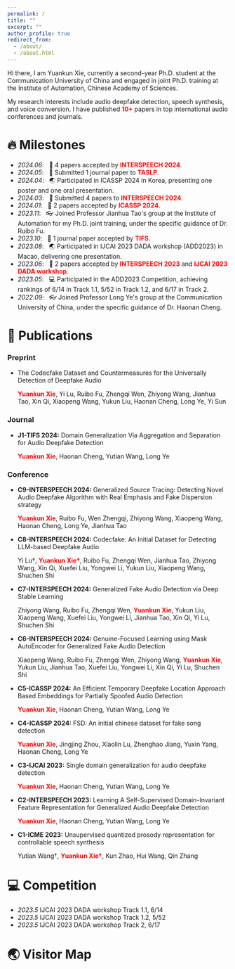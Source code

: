 ```yaml
---
permalink: /
title: ""
excerpt: ""
author_profile: true
redirect_from: 
  - /about/
  - /about.html
---
```




<span class='anchor' id='about-me'></span>

Hi there, I am Yuankun Xie, currently a second-year Ph.D. student at the Communication University of China and engaged in joint Ph.D. training at the Institute of Automation, Chinese Academy of Sciences.

My research interests include audio deepfake detection, speech synthesis, and voice conversion. I have published <span style="color: red; font-weight: bold;">10+</span> papers in top international audio conferences and journals.


# 🔥 Milestones
- *2024.06*: &nbsp; 🎉 4 papers accepted by <span style="color: red; font-weight: bold;">INTERSPEECH 2024</span>.
- *2024.05*: &nbsp; 📣 Submitted 1 journal paper to <span style="color: red; font-weight: bold;">TASLP</span>.
- *2024.04*: &nbsp; 🌏 Participated in ICASSP 2024 in Korea, presenting one poster and one oral presentation.
- *2024.03*: &nbsp; 📣 Submitted 4 papers to <span style="color: red; font-weight: bold;">INTERSPEECH 2024</span>.
- *2024.01*: &nbsp; 🎉 2 papers accepted by <span style="color: red; font-weight: bold;">ICASSP 2024</span>.
- *2023.11*: &nbsp; 👓 Joined Professor Jianhua Tao's group at the Institute of Automation for my Ph.D. joint training, under the specific guidance of Dr. Ruibo Fu.
- *2023.10*: &nbsp; 🎉 1 journal paper accepted by <span style="color: red; font-weight: bold;">TIFS</span>.
- *2023.08*: &nbsp; 🌏 Participated in IJCAI 2023 DADA workshop (ADD2023) in Macao, delivering one presentation.
- *2023.06*: &nbsp; 🎉 2 papers accepted by <span style="color: red; font-weight: bold;">INTERSPEECH 2023</span> and <span style="color: red; font-weight: bold;">IJCAI 2023 DADA workshop</span>.
- *2023.05*: &nbsp; 💻 Participated in the ADD2023 Competition, achieving rankings of 6/14 in Track 1.1, 5/52 in Track 1.2, and 6/17 in Track 2.
- *2022.09*: &nbsp; 👓 Joined Professor Long Ye's group at the Communication University of China, under the specific guidance of Dr. Haonan Cheng.

# 📝 Publications 

### Preprint
- The Codecfake Dataset and Countermeasures for the Universally Detection of Deepfake Audio

  <span style="color: red; font-weight: bold;">Yuankun Xie</span>, Yi Lu, Ruibo Fu, Zhengqi Wen, Zhiyong Wang, Jianhua Tao, Xin Qi, Xiaopeng Wang, Yukun Liu, Haonan Cheng, Long Ye, Yi Sun





### Journal

- **J1-TIFS 2024:** Domain Generalization Via Aggregation and Separation for Audio Deepfake Detection

  <span style="color: red; font-weight: bold;">Yuankun Xie</span>, Haonan Cheng, Yutian Wang, Long Ye

### Conference

- **C9-INTERSPEECH 2024:** Generalized Source Tracing: Detecting Novel Audio Deepfake Algorithm with Real Emphasis and Fake Dispersion strategy
  
  <span style="color: red; font-weight: bold;">Yuankun Xie</span>, Ruibo Fu, Wen Zhengqi, Zhiyong Wang, Xiaopeng Wang, Haonan Cheng, 
Long Ye, Jianhua Tao

- **C8-INTERSPEECH 2024:** Codecfake: An Initial Dataset for Detecting LLM-based Deepfake Audio
  
  Yi Lu†, <span style="color: red; font-weight: bold;">Yuankun Xie†</span>, Ruibo Fu, Zhengqi Wen, Jianhua Tao, Zhiyong Wang, Xin Qi,
  Xuefei Liu, Yongwei Li, Yukun Liu, Xiaopeng Wang, Shuchen Shi


- **C7-INTERSPEECH 2024:** Generalized Fake Audio Detection via Deep Stable Learning

  Zhiyong Wang, Ruibo Fu, Zhengqi Wen, <span style="color: red; font-weight: bold;">Yuankun Xie</span>, Yukun Liu, Xiaopeng Wang, Xuefei Liu, Yongwei Li, Jianhua Tao, Xin Qi, Yi Lu, Shuchen Shi


- **C6-INTERSPEECH 2024:** Genuine-Focused Learning using Mask AutoEncoder for Generalized Fake Audio Detection

  Xiaopeng Wang, Ruibo Fu, Zhengqi Wen, Zhiyong Wang, <span style="color: red; font-weight: bold;">Yuankun Xie</span>, Yukun Liu, Jianhua Tao, Xuefei Liu, Yongwei Li, Xin Qi, Yi Lu, Shuchen Shi



- **C5-ICASSP 2024:** An Efficient Temporary Deepfake Location Approach Based Embeddings for Partially Spoofed Audio Detection
  
  <span style="color: red; font-weight: bold;">Yuankun Xie</span>, Haonan Cheng, Yutian Wang, Long Ye


- **C4-ICASSP 2024:** FSD: An initial chinese dataset for fake song detection
  
  <span style="color: red; font-weight: bold;">Yuankun Xie</span>, Jingjing Zhou, Xiaolin Lu, Zhenghao Jiang, Yuxin Yang, Haonan Cheng, Long Ye


- **C3-IJCAI 2023:** Single domain generalization for audio deepfake detection
  
  <span style="color: red; font-weight: bold;">Yuankun Xie</span>, Haonan Cheng, Yutian Wang, Long Ye


- **C2-INTERSPEECH 2023:** Learning A Self-Supervised Domain-Invariant Feature Representation for Generalized Audio Deepfake Detection
  
   <span style="color: red; font-weight: bold;">Yuankun Xie</span>, Haonan Cheng, Yutian Wang, Long Ye

- **C1-ICME 2023:** Unsupervised quantized prosody representation for controllable speech synthesis
  
  Yutian Wang†,  <span style="color: red; font-weight: bold;">Yuankun Xie†</span>, Kun Zhao, Hui Wang, Qin Zhang




# 💻 Competition
- *2023.5* IJCAI 2023 DADA workshop Track 1.1, 6/14 
- *2023.5* IJCAI 2023 DADA workshop Track 1.2, 5/52
- *2023.5* IJCAI 2023 DADA workshop Track 2, 6/17 

# 🌏 Visitor Map
<script type="text/javascript" src="//rf.revolvermaps.com/0/0/6.js?i=5mknqm5t6zr&amp;m=7&amp;c=e63100&amp;cr1=ffffff&amp;f=arial&amp;l=0&amp;bv=90&amp;lx=-420&amp;ly=420&amp;hi=20&amp;he=7&amp;hc=a8ddff&amp;rs=80" async="async"></script>
